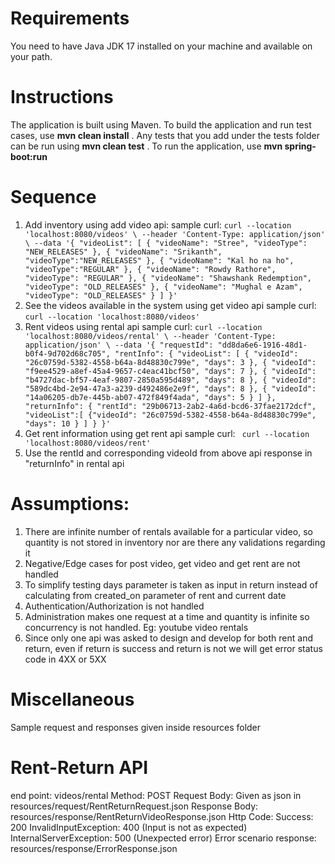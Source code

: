 # Requirements


You need to have Java JDK 17 installed on your machine and available on your path.


# Instructions


The application is built using Maven.
To build the application and run test cases, use **mvn clean install** .
Any tests that you add under the tests folder can be run using **mvn clean test** .
To run the application, use **mvn spring-boot:run**


# Sequence
1. Add inventory using add video api:
sample curl: `curl --location 'localhost:8080/videos' \
  --header 'Content-Type: application/json' \
  --data '{
  "videoList": [
  {
  "videoName": "Stree",
  "videoType": "NEW_RELEASES"
  },
  {
  "videoName": "Srikanth",
  "videoType":"NEW_RELEASES"
  },
  {
  "videoName": "Kal ho na ho",
  "videoType":"REGULAR"
  },
  {
  "videoName": "Rowdy Rathore",
  "videoType": "REGULAR"
  },
  {
  "videoName": "Shawshank Redemption",
  "videoType": "OLD_RELEASES"
  },
  {
  "videoName": "Mughal e Azam",
  "videoType": "OLD_RELEASES"
  }
  ]
  }'`
2. See the videos available in the system using get video api
sample curl: `curl --location 'localhost:8080/videos'`
3. Rent videos using rental api
sample curl:
`curl --location 'localhost:8080/videos/rental' \
  --header 'Content-Type: application/json' \
  --data '{
  "requestId": "dd8da6e6-1916-48d1-b0f4-9d702d68c705",
  "rentInfo": {
  "videoList": [
  {
  "videoId": "26c0759d-5382-4558-b64a-8d48830c799e",
  "days": 3
  },
  {
  "videoId": "f9ee4529-a8ef-45a4-9657-c4eac41bcf50",
  "days": 7
  },
  {
  "videoId": "b4727dac-bf57-4eaf-9807-2850a595d489",
  "days": 8
  },
  {
  "videoId": "589dc4bd-2e94-47a3-a239-d492486e2e9f",
  "days": 8
  },
  {
  "videoId": "14a06205-db7e-445b-ab07-472f849f4ada",
  "days": 5
  }
]
},
"returnInfo": {
   "rentId": "29b06713-2ab2-4a6d-bcd6-37fae2172dcf",
   "videoList":[
       {"videoId": "26c0759d-5382-4558-b64a-8d48830c799e",
       "days": 10
       }
   ]
}
}'`
4. Get rent information using get rent api
sample curl:
 ` curl --location 'localhost:8080/videos/rent'`
5. Use the rentId and corresponding videoId from above api response in "returnInfo" in rental api 






# Assumptions:
1. There are infinite number of rentals available for a particular video, so quantity is not stored in inventory nor are there any validations regarding it
2. Negative/Edge cases for post video, get video and get rent are not handled
3. To simplify testing days parameter is taken as input in return instead of calculating from created_on parameter of rent and current date
4. Authentication/Authorization is not handled
5. Administration makes one request at a time and quantity is infinite so concurrency is not handled. Eg: youtube video rentals
6. Since only one api was asked to design and develop for both rent and return, even if return is success and return is not we will get error status code in 4XX or 5XX


# Miscellaneous
Sample request and responses given inside resources folder


# Rent-Return API
end point: videos/rental
Method: POST
Request Body: Given as json in resources/request/RentReturnRequest.json
Response Body: resources/response/RentReturnVideoResponse.json
Http Code:
Success: 200
InvalidInputException: 400 (Input is not as expected)
InternalServerException: 500 (Unexpected error)
Error scenario response: resources/response/ErrorResponse.json


